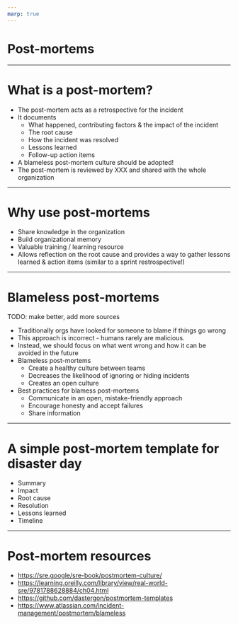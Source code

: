 ```yaml
---
marp: true
---
```



# Post-mortems


---

# What is a post-mortem?

- The post-mortem acts as a retrospective for the incident
- It documents
  - What happened, contributing factors & the impact of the incident
  - The root cause
  - How the incident was resolved
  - Lessons learned
  - Follow-up action items
- A blameless post-mortem culture should be adopted!
- The post-mortem is reviewed by XXX and shared with the whole organization

---

# Why use post-mortems

- Share knowledge in the organization
- Build organizational memory
- Valuable training / learning resource
- Allows reflection on the root cause and provides a way to gather lessons learned & action items (similar to a sprint restrospective!)

---

# Blameless post-mortems

TODO: make better, add more sources
- Traditionally orgs have looked for someone to blame if things go wrong
- This approach is incorrect - humans rarely are malicious.
- Instead, we should focus on what went wrong and how it can be avoided in the future
- Blameless post-mortems
  - Create a healthy culture between teams
  - Decreases the likelihood of ignoring or hiding incidents
  - Creates an open culture
- Best practices for blamess post-mortems
  - Communicate in an open, mistake-friendly approach
  - Encourage honesty and accept failures
  - Share information

---

# A simple post-mortem template for disaster day

- Summary
- Impact
- Root cause
- Resolution
- Lessons learned
- Timeline

---

# Post-mortem resources

- https://sre.google/sre-book/postmortem-culture/
- https://learning.oreilly.com/library/view/real-world-sre/9781788628884/ch04.html
- https://github.com/dastergon/postmortem-templates
- https://www.atlassian.com/incident-management/postmortem/blameless
